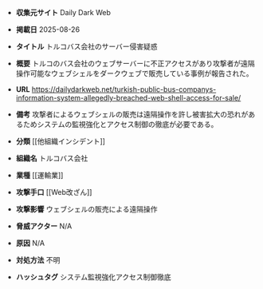 - **収集元サイト**
Daily Dark Web

- **掲載日**
2025-08-26

- **タイトル**
トルコバス会社のサーバー侵害疑惑

- **概要**
トルコのバス会社のウェブサーバーに不正アクセスがあり攻撃者が遠隔操作可能なウェブシェルをダークウェブで販売している事例が報告された。

- **URL**
https://dailydarkweb.net/turkish-public-bus-companys-information-system-allegedly-breached-web-shell-access-for-sale/

- **備考**
攻撃者によるウェブシェルの販売は遠隔操作を許し被害拡大の恐れがあるためシステムの監視強化とアクセス制御の徹底が必要である。

- **分類**
[[他組織インシデント]]

- **組織名**
トルコバス会社

- **業種**
[[運輸業]]

- **攻撃手口**
[[Web改ざん]]

- **攻撃影響**
ウェブシェルの販売による遠隔操作

- **脅威アクター**
N/A

- **原因**
N/A

- **対処方法**
不明

- **ハッシュタグ**
システム監視強化アクセス制御徹底
